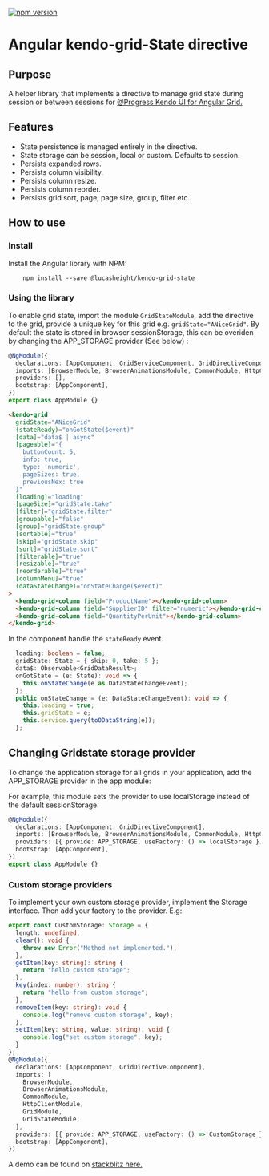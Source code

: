 [![npm version](https://badge.fury.io/js/%40lucasheight%2Fkendo-grid-state.svg)](https://badge.fury.io/js/%40lucasheight%2Fkendo-grid-state)

# Angular kendo-grid-State directive

## Purpose

A helper library that implements a directive to manage grid state during session or between sessions for [@Progress Kendo UI for Angular Grid.](https://www.telerik.com/kendo-angular-ui)

## Features

- State persistence is managed entirely in the directive.
- State storage can be session, local or custom. Defaults to session.
- Persists expanded rows.
- Persists column visibility.
- Persists column resize.
- Persists column reorder.
- Persists grid sort, page, page size, group, filter etc..

## How to use

### Install

Install the Angular library with NPM:

```
    npm install --save @lucasheight/kendo-grid-state
```

### Using the library

To enable grid state, import the module `GridStateModule`, add the directive to the grid, provide a unique key for this grid e.g. `gridState="ANiceGrid"`.
By default the state is stored in browser sessionStorage, this can be overiden by changing the APP_STORAGE provider (See below) :

```typescript
@NgModule({
  declarations: [AppComponent, GridServiceComponent, GridDirectiveComponent],
  imports: [BrowserModule, BrowserAnimationsModule, CommonModule, HttpClientModule, GridModule, GridStateModule],
  providers: [],
  bootstrap: [AppComponent],
})
export class AppModule {}
```

```html
<kendo-grid
  gridState="ANiceGrid"
  (stateReady)="onGotState($event)"
  [data]="data$ | async"
  [pageable]="{
    buttonCount: 5,
    info: true,
    type: 'numeric',
    pageSizes: true,
    previousNex: true
  }"
  [loading]="loading"
  [pageSize]="gridState.take"
  [filter]="gridState.filter"
  [groupable]="false"
  [group]="gridState.group"
  [sortable]="true"
  [skip]="gridState.skip"
  [sort]="gridState.sort"
  [filterable]="true"
  [resizable]="true"
  [reorderable]="true"
  [columnMenu]="true"
  (dataStateChange)="onStateChange($event)"
>
  <kendo-grid-column field="ProductName"></kendo-grid-column>
  <kendo-grid-column field="SupplierID" filter="numeric"></kendo-grid-column>
  <kendo-grid-column field="QuantityPerUnit"></kendo-grid-column>
</kendo-grid>
```

In the component handle the `stateReady` event.

```typescript
  loading: boolean = false;
  gridState: State = { skip: 0, take: 5 };
  data$: Observable<GridDataResult>;
  onGotState = (e: State): void => {
    this.onStateChange(e as DataStateChangeEvent);
  };
  public onStateChange = (e: DataStateChangeEvent): void => {
    this.loading = true;
    this.gridState = e;
    this.service.query(toODataString(e));
  };
```

## Changing Gridstate storage provider

To change the application storage for all grids in your application, add the APP_STORAGE provider in the app module:

For example, this module sets the provider to use localStorage instead of the default sessionStorage.

```typescript
@NgModule({
  declarations: [AppComponent, GridDirectiveComponent],
  imports: [BrowserModule, BrowserAnimationsModule, CommonModule, HttpClientModule, GridModule, GridStateModule],
  providers: [{ provide: APP_STORAGE, useFactory: () => localStorage }],
  bootstrap: [AppComponent],
})
export class AppModule {}
```

### Custom storage providers

To implement your own custom storage provider, implement the Storage interface. Then add your factory to the provider. E.g:

```typescript
export const CustomStorage: Storage = {
  length: undefined,
  clear(): void {
    throw new Error("Method not implemented.");
  },
  getItem(key: string): string {
    return "hello custom storage";
  },
  key(index: number): string {
    return "hello from custom storage";
  },
  removeItem(key: string): void {
    console.log("remove custom storage", key);
  },
  setItem(key: string, value: string): void {
    console.log("set custom storage", key);
  }
};
@NgModule({
  declarations: [AppComponent, GridDirectiveComponent],
  imports: [
    BrowserModule,
    BrowserAnimationsModule,
    CommonModule,
    HttpClientModule,
    GridModule,
    GridStateModule,
  ],
  providers: [{ provide: APP_STORAGE, useFactory: () => CustomStorage }],
  bootstrap: [AppComponent],
})
```

A demo can be found on [stackblitz here.](https://stackblitz.com/edit/angular-kendo-grid-state-directive)
